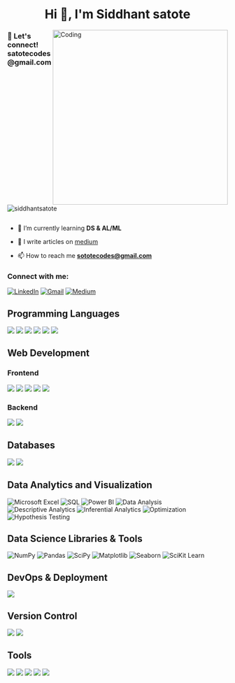 <h1 align="center">Hi 👋, I'm Siddhant satote</h1>
<img align="right" alt="Coding" width="400" src="https://i.pinimg.com/originals/a2/04/1a/a2041aeec8fc5b20ec377e6cd198f303.gif">
<h3 align="left">💬 Let's connect! satotecodes@gmail.com</h3>

<p align="left"> <img src="https://komarev.com/ghpvc/?username=siddhantsatote&label=Profile%20views&color=0e75b6&style=flat" alt="siddhantsatote" /> </p>

<p align="left"> <a href="https://twitter.com/" target="blank"><img src="https://img.shields.io/twitter/follow/?logo=twitter&style=for-the-badge" alt="" /></a> </p>

- 🌱 I’m currently learning **DS & AL/ML**

- 📝 I write articles on [medium](https://medium.com/@satotecodes)

- 📫 How to reach me **sototecodes@gmail.com**

<h3 align="left">Connect with me:</h3>
<p align="left">
<!-- <a href="https://linkedin.com/in/siddhant-satote" target="blank"><img align="center" src="https://raw.githubusercontent.com/rahuldkjain/github-profile-readme-generator/master/src/images/icons/Social/linked-in-alt.svg" alt="siddhantsatote" height="30" width="40" /></a>
<a href="https://instagram.com/siddhant_satote" target="blank"><img align="center" src="https://raw.githubusercontent.com/rahuldkjain/github-profile-readme-generator/master/src/images/icons/Social/instagram.svg" alt="@siddhant_satote" height="30" width="40" /></a>
<a href="https://medium.com/@satotecodes" target="blank"><img align="center" src="https://raw.githubusercontent.com/rahuldkjain/github-profile-readme-generator/master/src/images/icons/Social/medium.svg" alt="@siddhantsatote" height="30" width="40" /></a> -->
   <div>
        <a href="https://www.linkedin.com/in/siddhant-satote/" target="_blank"><img alt="LinkedIn"
                src="https://img.shields.io/badge/linkedin-%230077B5.svg?&style=for-the-badge&logo=linkedin&logoColor=white" /></a>
        <a href="mailto:satotecodes@gmail.com" target="_blank"><img alt="Gmail"
                src="https://img.shields.io/badge/-Gmail-D14836?style=for-the-badge&logo=Gmail&logoColor=white" /></a>
        <a href="https://medium.com/@siddhantsatote" target="_blank"><img alt="Medium"
                src="https://img.shields.io/badge/medium-%2312100E.svg?&style=for-the-badge&logo=medium&logoColor=white" /></a>
    </div>
</p>

<div align="left">
 <h2>Programming Languages</h2>
 <p>
     <img src="https://img.shields.io/badge/JavaScript-%23323330.svg?&style=for-the-badge&logo=javascript&logoColor=%23F7DF1E"/>
     <img src="https://img.shields.io/badge/TypeScript-007ACC?style=for-the-badge&logo=typescript&logoColor=white"/>
     <img src="https://img.shields.io/badge/Python-FFD43B?style=for-the-badge&logo=python&logoColor=darkgreen"/>
     <img src="https://img.shields.io/badge/Java-%23ED8B00.svg?&style=for-the-badge&logo=java&logoColor=white"/>
     <img src="https://img.shields.io/badge/C-%2300599C.svg?&style=for-the-badge&logo=c&logoColor=white"/>
     <img src="https://img.shields.io/badge/C++-00599C?style=for-the-badge&logo=c%2B%2B&logoColor=white"/>
 </p>

 <h2>Web Development</h2>
 <h3>Frontend</h3>
 <p>
     <img src="https://img.shields.io/badge/HTML5-%23E34F26.svg?&style=for-the-badge&logo=html5&logoColor=white"/>
     <img src="https://img.shields.io/badge/CSS3-%231572B6.svg?&style=for-the-badge&logo=css3&logoColor=white"/>
     <img src="https://img.shields.io/badge/Bootstrap-563D7C?style=for-the-badge&logo=bootstrap&logoColor=white"/>
     <img src="https://img.shields.io/badge/Tailwind_CSS-38B2AC?style=for-the-badge&logo=tailwind-css&logoColor=white"/>
     <img src="https://img.shields.io/badge/React-20232A?style=for-the-badge&logo=react&logoColor=61DAFB"/>
 </p>

 <h3>Backend</h3>
 <p>
     <img src="https://img.shields.io/badge/Node.js-%2343853D.svg?&style=for-the-badge&logo=node.js&logoColor=white"/>
     <img src="https://img.shields.io/badge/Express.js-000000?style=for-the-badge&logo=express&logoColor=white"/>
 </p>

 <h2>Databases</h2>
 <p>
     <img src="https://img.shields.io/badge/MongoDB-4EA94B?style=for-the-badge&logo=mongodb&logoColor=white"/>
     <img src="https://img.shields.io/badge/MySQL-00000F?style=for-the-badge&logo=mysql&logoColor=white"/>
 </p>
 
   <h2>Data Analytics and Visualization</h2>
   <div class="badges">
      <img src="https://img.shields.io/badge/MS_Excel-217346?style=for-the-badge&logo=microsoft-excel&logoColor=white" alt="Microsoft Excel" />
      <img src="https://img.shields.io/badge/RDBMS_SQL-4479A1?style=for-the-badge&logo=sqlite&logoColor=white" alt="SQL" />
      <img src="https://img.shields.io/badge/Power_BI-F2C811?style=for-the-badge&logo=power-bi&logoColor=black" alt="Power BI" />
      <img src="https://img.shields.io/badge/Data_Analysis-4682B4?style=for-the-badge&logo=data-analysis&logoColor=white" alt="Data Analysis" />
      <img src="https://img.shields.io/badge/Descriptive_Analytics-FFB6C1?style=for-the-badge&logo=analytics&logoColor=black" alt="Descriptive Analytics" />
      <img src="https://img.shields.io/badge/Inferential_Analytics-FFD700?style=for-the-badge&logo=analytics&logoColor=black" alt="Inferential Analytics" />
      <img src="https://img.shields.io/badge/Optimization-32CD32?style=for-the-badge&logo=optimization&logoColor=white" alt="Optimization" />
      <img src="https://img.shields.io/badge/Hypothesis_Testing-FF6347?style=for-the-badge&logo=testing&logoColor=white" alt="Hypothesis Testing" />
   </div>
   
   <h2>Data Science Libraries & Tools</h2>
   <div class="badges">
      <img src="https://img.shields.io/badge/NumPy-013243?style=for-the-badge&logo=numpy&logoColor=white" alt="NumPy" />
      <img src="https://img.shields.io/badge/Pandas-150458?style=for-the-badge&logo=pandas&logoColor=white" alt="Pandas" />
      <img src="https://img.shields.io/badge/SciPy-8CAAE6?style=for-the-badge&logo=scipy&logoColor=black" alt="SciPy" />
      <img src="https://img.shields.io/badge/Matplotlib-013243?style=for-the-badge&logo=matplotlib&logoColor=white" alt="Matplotlib" />
      <img src="https://img.shields.io/badge/Seaborn-4B8BBE?style=for-the-badge&logo=seaborn&logoColor=white" alt="Seaborn" />
      <img src="https://img.shields.io/badge/SciKit_Learn-F7931E?style=for-the-badge&logo=scikit-learn&logoColor=white" alt="SciKit Learn" />
   </div>


 <h2>DevOps & Deployment</h2>
 <p>
     <img src="https://img.shields.io/badge/Vercel-000000?style=for-the-badge&logo=vercel&logoColor=white"/>
 </p>

 <h2>Version Control</h2>
 <p>
     <img src="https://img.shields.io/badge/Git-%23F05033.svg?&style=for-the-badge&logo=git&logoColor=white"/>
     <img src="https://img.shields.io/badge/GitHub-%23121011.svg?&style=for-the-badge&logo=github&logoColor=white"/>
 </p>

 <h2>Tools</h2>
 <p>
     <img src="https://img.shields.io/badge/Postman-FF6C37?style=for-the-badge&logo=postman&logoColor=white"/>
     <img src="https://img.shields.io/badge/Visual_Studio_Code-0078D4?style=for-the-badge&logo=visual%20studio%20code&logoColor=white"/>
     <img src="https://img.shields.io/badge/Figma-F24E1E?style=for-the-badge&logo=figma&logoColor=white"/>
     <img src="https://img.shields.io/badge/Canva-%2300C4CC.svg?&style=for-the-badge&logo=Canva&logoColor=white"/>
     <img src="https://img.shields.io/badge/Brave-FF1B2D?style=for-the-badge&logo=Brave&logoColor=white"/>
 </p>
</div>
